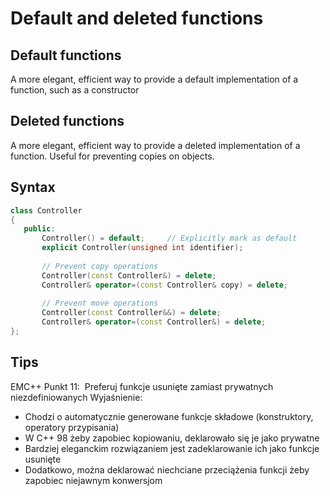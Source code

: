 # Default and deleted functions 
## Default functions 
A more elegant, efficient way to provide a default implementation of a function, such as a constructor

## Deleted functions 
 A more elegant, efficient way to provide a deleted implementation of a function. Useful for preventing copies on objects.
 
 ## Syntax 
 
 ```C++ 
class Controller 
{
	public:
		Controller() = default; 	// Explicitly mark as default
		explicit Controller(unsigned int identifier); 
	
		// Prevent copy operations 
		Controller(const Controller&) = delete; 
		Controller& operator=(const Controller& copy) = delete; 
	
		// Prevent move operations 
		Controller(const Controller&&) = delete; 
		Controller& operator=(const Controller&) = delete;
};
 ```
 ## Tips 
 EMC++ Punkt 11:  Preferuj funkcje usunięte zamiast prywatnych niezdefiniowanych
Wyjaśnienie: 
-   Chodzi o automatycznie generowane funkcje składowe (konstruktory, operatory przypisania)
-   W C++ 98 żeby zapobiec kopiowaniu, deklarowało się je jako prywatne
-   Bardziej eleganckim rozwiązaniem jest zadeklarowanie ich jako funkcje usunięte 
-   Dodatkowo, można deklarować niechciane przeciążenia funkcji żeby zapobiec niejawnym konwersjom